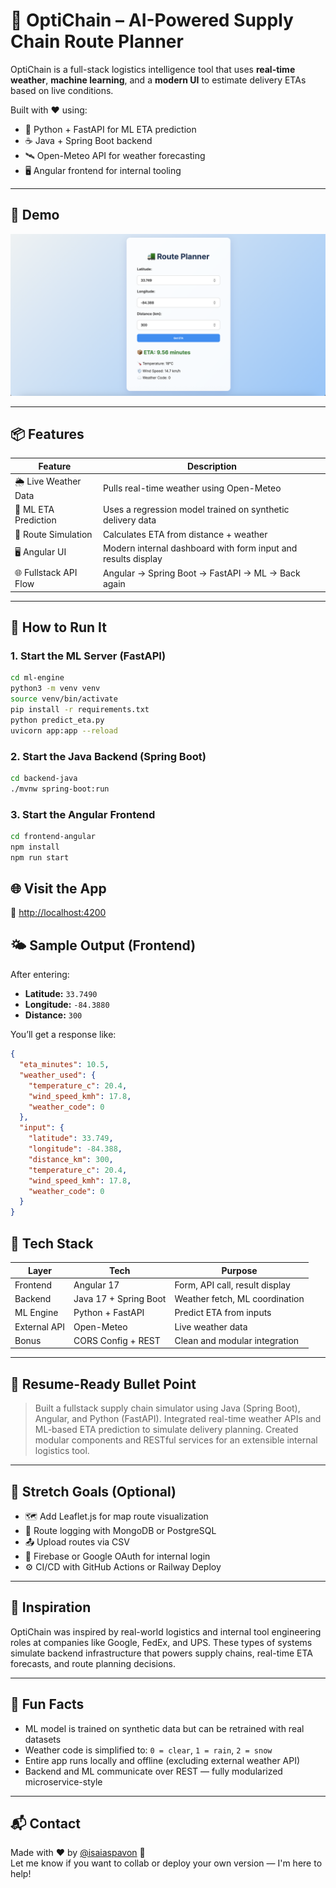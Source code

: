 # 🚛 OptiChain – AI-Powered Supply Chain Route Planner

OptiChain is a full-stack logistics intelligence tool that uses **real-time weather**, **machine learning**, and a **modern UI** to estimate delivery ETAs based on live conditions.

Built with ❤️ using:
- 🧠 Python + FastAPI for ML ETA prediction
- ☕ Java + Spring Boot backend
- 🛰️ Open-Meteo API for weather forecasting
- 🖥️ Angular frontend for internal tooling

---

## 📸 Demo

![OptiChain Screenshot](https://github.com/isaiaspavon/optichain/blob/main/optichain.png?raw=true)

---

## 📦 Features

| Feature | Description |
|--------|-------------|
| 🌦️ Live Weather Data | Pulls real-time weather using Open-Meteo |
| 🧠 ML ETA Prediction | Uses a regression model trained on synthetic delivery data |
| 🚚 Route Simulation | Calculates ETA from distance + weather |
| 🖥️ Angular UI | Modern internal dashboard with form input and results display |
| 🌐 Fullstack API Flow | Angular → Spring Boot → FastAPI → ML → Back again |

---

## 🚀 How to Run It

### 1. Start the ML Server (FastAPI)
```bash
cd ml-engine
python3 -m venv venv
source venv/bin/activate
pip install -r requirements.txt
python predict_eta.py
uvicorn app:app --reload
```

### 2. Start the Java Backend (Spring Boot)

```bash
cd backend-java
./mvnw spring-boot:run
```

### 3. Start the Angular Frontend
```bash
cd frontend-angular
npm install
npm run start
```
## 🌐 Visit the App

📍 [http://localhost:4200](http://localhost:4200)

## 🌤️ Sample Output (Frontend)

After entering:

- **Latitude:** `33.7490`  
- **Longitude:** `-84.3880`  
- **Distance:** `300`

You’ll get a response like:

```json
{
  "eta_minutes": 10.5,
  "weather_used": {
    "temperature_c": 20.4,
    "wind_speed_kmh": 17.8,
    "weather_code": 0
  },
  "input": {
    "latitude": 33.749,
    "longitude": -84.388,
    "distance_km": 300,
    "temperature_c": 20.4,
    "wind_speed_kmh": 17.8,
    "weather_code": 0
  }
}
```

## 🧠 Tech Stack

| Layer         | Tech                     | Purpose                          |
|---------------|--------------------------|----------------------------------|
| Frontend      | Angular 17               | Form, API call, result display   |
| Backend       | Java 17 + Spring Boot    | Weather fetch, ML coordination   |
| ML Engine     | Python + FastAPI         | Predict ETA from inputs          |
| External API  | Open-Meteo               | Live weather data                |
| Bonus         | CORS Config + REST       | Clean and modular integration    |

---

## 💼 Resume-Ready Bullet Point

> Built a fullstack supply chain simulator using Java (Spring Boot), Angular, and Python (FastAPI). Integrated real-time weather APIs and ML-based ETA prediction to simulate delivery planning. Created modular components and RESTful services for an extensible internal logistics tool.

---

## 📌 Stretch Goals (Optional)

- 🗺️ Add Leaflet.js for map route visualization  
- 🧾 Route logging with MongoDB or PostgreSQL  
- 📤 Upload routes via CSV  
- 🔐 Firebase or Google OAuth for internal login  
- ⚙️ CI/CD with GitHub Actions or Railway Deploy

---

## 🧠 Inspiration

OptiChain was inspired by real-world logistics and internal tool engineering roles at companies like Google, FedEx, and UPS. These types of systems simulate backend infrastructure that powers supply chains, real-time ETA forecasts, and route planning decisions.

---

## 🧪 Fun Facts

- ML model is trained on synthetic data but can be retrained with real datasets  
- Weather code is simplified to: `0 = clear`, `1 = rain`, `2 = snow`  
- Entire app runs locally and offline (excluding external weather API)  
- Backend and ML communicate over REST — fully modularized microservice-style

---

## 📬 Contact

Made with ❤️ by [@isaiaspavon](https://github.com/isaiaspavon) 💪  
Let me know if you want to collab or deploy your own version — I'm here to help!
